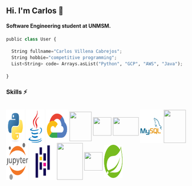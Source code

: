 ## Hi. I'm Carlos 🤟
#### Software Engineering student at UNMSM. 
<!--
**CarlosVillena17/CarlosVillena17** is a ✨ _special_ ✨ repository because its `README.md` (this file) appears on your GitHub profile.

Here are some ideas to get you started:

- 🔭 I’m currently working on ...
- 🌱 I’m currently learning ...
- 👯 I’m looking to collaborate on ...
- 🤔 I’m looking for help with ...
- 💬 Ask me about ...
- 📫 How to reach me: ...
- 😄 Pronouns: ...
- ⚡ Fun fact: ...
-->
  ```python
public class User {

    String fullname="Carlos Villena Cabrejos";
    String hobbie="competitive programming";
    List<String> code= Arrays.asList("Python", "GCP", "AWS", "Java");
    
}

  ```

  ### Skills ⚡
  <div style="display: inline_block;"><br>
        <img align="center" height="90" width="50" src="https://github.com/devicons/devicon/blob/v2.15.1/icons/python/python-original.svg" />
        <img align="center" height="90" width="50" src="https://github.com/devicons/devicon/blob/v2.15.1/icons/java/java-original.svg" />
        <img align="center" height="90" width="60" src="https://github.com/devicons/devicon/blob/v2.15.1/icons/googlecloud/googlecloud-original.svg"/>
        <img align="center" height="80" width="60" src="https://www.kolibers.com/images/amazon-cloud.png" />
        <img align="center" height="50" width="50" src="https://dataliticaec.com/wp-content/uploads/2023/04/power-bi-logo-datalitica-min.png" />
        <img align="center" height="50" width="70" src="https://analitica.digital/wp-content/uploads/2023/02/logo_lockup_analytics_icon_vertical_black_2x.png" />
        <img align="center" height="90" width="60" src="https://raw.githubusercontent.com/devicons/devicon/master/icons/mysql/mysql-original-wordmark.svg" />
        <img align="center" height="90" width="60" src="https://www.svgrepo.com/show/303229/microsoft-sql-server-logo.svg" />
        <img align="center" height="100" width="60" src="https://github.com/devicons/devicon/blob/v2.15.1/icons/jupyter/jupyter-original-wordmark.svg" />
        <img align="center" height="100" width="70" src="https://raw.githubusercontent.com/devicons/devicon/2ae2a900d2f041da66e950e4d48052658d850630/icons/pandas/pandas-original.svg" />
        <img align="center" height="100" width="70" src="https://upload.wikimedia.org/wikipedia/commons/0/05/Scikit_learn_logo_small.svg" />
        <img align="center" height="50" width="50" src="https://www.vectorlogo.zone/logos/tensorflow/tensorflow-icon.svg" />
        <img align="center" height="90" width="50" src="https://github.com/devicons/devicon/blob/v2.15.1/icons/spring/spring-original.svg" />

   </div>

 
